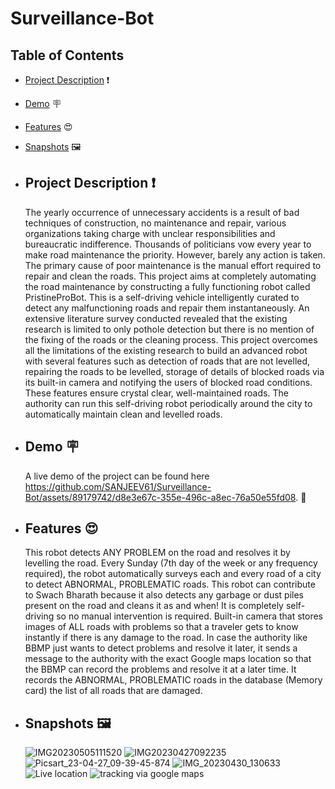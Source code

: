 # Surveillance-Bot
## Table of Contents

- [Project Description](#project-description) ❗
- [Demo](#demo) 🪧
- [Features](#features) 😍
- [Snapshots](#SnapShots) 🖼️


- ## Project Description ❗
  The yearly occurrence of unnecessary accidents is a result of bad techniques of construction, no maintenance and repair, various organizations taking charge with unclear responsibilities and bureaucratic 
  indifference. Thousands of politicians vow every year to make road maintenance the priority. However, barely any action is taken. The primary cause of poor maintenance is the manual effort required to repair 
  and clean the roads.
  This project aims at completely automating the road maintenance by constructing a fully functioning robot called PristineProBot. This is a self-driving vehicle intelligently curated to detect any malfunctioning 
  roads and repair them instantaneously. An extensive literature survey conducted revealed that the existing research is limited to only pothole detection but there is no mention of the fixing of the roads or the 
  cleaning process. This project overcomes all the limitations of the existing research to build an advanced robot with several features such as detection of roads that are not levelled, repairing the roads to be 
  levelled, storage of details of blocked roads via its built-in camera and notifying the users of blocked road conditions. These features ensure crystal clear, well-maintained roads. The authority can run this 
  self-driving robot periodically around the city to automatically maintain clean and levelled roads.

- ## Demo 🪧
  A live demo of the project can be found here https://github.com/SANJEEV61/Surveillance-Bot/assets/89179742/d8e3e67c-355e-496c-a8ec-76a50e55fd08. 🔗

- ## Features 😍
  This robot detects ANY PROBLEM on the road and resolves it by levelling the road. Every Sunday (7th day of the week or any frequency required), the robot automatically surveys each and every road of a city to 
  detect ABNORMAL, PROBLEMATIC roads. This robot can contribute to Swach Bharath because it also detects any garbage or dust piles present on the road and cleans it as and when! It is completely self-driving so 
  no manual intervention is required. Built-in camera that stores images of ALL roads with problems so that a traveler gets to know instantly if there is any damage to the road. In case the authority like BBMP 
  just wants to detect problems and resolve it later, it sends a message to the authority with the exact Google maps location so that the BBMP can record the problems and resolve it at a later time. It records 
  the ABNORMAL, PROBLEMATIC roads in the database (Memory card) the list of all roads that are damaged.

- ## Snapshots 🖼️
  ![IMG20230505111520](https://github.com/SANJEEV61/Surveillance-Bot/assets/89179742/3e258d61-b190-4571-9078-9ea1d35f8589)
  ![IMG20230427092235](https://github.com/SANJEEV61/Surveillance-Bot/assets/89179742/bf5af909-e40f-4fdb-903a-ab0727fba657)
  ![Picsart_23-04-27_09-39-45-874](https://github.com/SANJEEV61/Surveillance-Bot/assets/89179742/6ad7f0a6-0d94-425f-8fe5-7b903ba3af83)
  ![IMG_20230430_130633](https://github.com/SANJEEV61/Surveillance-Bot/assets/89179742/7c8e8687-d550-498a-8df9-827957104fdf)
  ![Live location](https://github.com/SANJEEV61/Surveillance-Bot/assets/89179742/cf3a2c35-4d9c-4df3-ae03-ac0c6f8d2e90)
  ![tracking via google maps](https://github.com/SANJEEV61/Surveillance-Bot/assets/89179742/05132cf8-5283-43dc-b404-3359c8ce3aa7)







 
